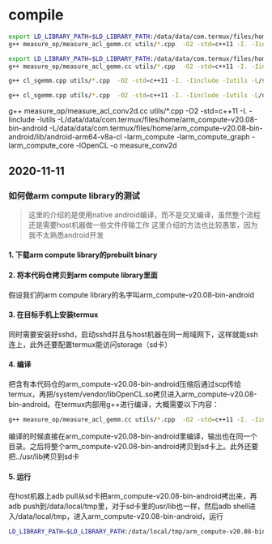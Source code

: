 # compile
```sh
export LD_LIBRARY_PATH=$LD_LIBRARY_PATH:/data/data/com.termux/files/home/arm_compute-v20.08-bin-android/lib/android-arm64-v8a-cl:/system/vendor/lib64/
g++ measure_op/measure_acl_gemm.cc utils/*.cpp  -O2 -std=c++11 -I. -Iinclude -Iutils -L/system/vendor/lib64/ -L/data/data/com.termux/files/home/arm_compute-v20.08-bin-android/lib/android-arm64-v8a-cl -larm_compute -larm_compute_graph -larm_compute_core -lOpenCL -o measure_gemm
```
```sh
export LD_LIBRARY_PATH=$LD_LIBRARY_PATH:/data/data/com.termux/files/home/arm_compute-v20.08-bin-android/lib/android-arm64-v8a-cl:/data/data/com.termux/files/home/arm_compute-v20.08-bin-android
g++ measure_op/measure_acl_gemm.cc utils/*.cpp  -O2 -std=c++11 -I. -Iinclude -Iutils -L/data/data/com.termux/files/home/arm_compute-v20.08-bin-android -L/data/data/com.termux/files/home/arm_compute-v20.08-bin-android/lib/android-arm64-v8a-cl -larm_compute -larm_compute_graph -larm_compute_core -lOpenCL -o measure_gemm
```
```sh
g++ cl_sgemm.cpp utils/*.cpp  -O2 -std=c++11 -I. -Iinclude -Iutils -L/system/vendor/lib64 -L/data/data/com.termux/files/home/arm_compute-v20.08-bin-android/lib/android-arm64-v8a-cl -larm_compute -larm_compute_graph -larm_compute_core -lOpenCL -o cl_sgemm

g++ cl_sgemm.cpp utils/*.cpp  -O2 -std=c++11 -I. -Iinclude -Iutils -L/data/data/com.termux/files/home/arm_compute-v20.08-bin-android -L/data/data/com.termux/files/home/arm_compute-v20.08-bin-android/lib/android-arm64-v8a-cl -larm_compute -larm_compute_graph -larm_compute_core -lOpenCL -o cl_sgemm
```

g++ measure_op/measure_acl_conv2d.cc utils/*.cpp  -O2 -std=c++11 -I. -Iinclude -Iutils -L/data/data/com.termux/files/home/arm_compute-v20.08-bin-android -L/data/data/com.termux/files/home/arm_compute-v20.08-bin-android/lib/android-arm64-v8a-cl -larm_compute -larm_compute_graph -larm_compute_core -lOpenCL -o measure_conv2d


## 2020-11-11
### 如何做arm compute library的测试
>这里的介绍的是使用native android编译，而不是交叉编译，虽然整个流程还是需要host机器做一些文件传输工作
>这里介绍的方法也比较愚笨，因为我不太熟悉android开发
#### 1. 下载arm compute library的prebuilt binary
#### 2. 将本代码仓拷贝到arm compute library里面
假设我们的arm compute library的名字叫arm_compute-v20.08-bin-android
#### 3. 在目标手机上安装termux
同时需要安装好sshd，启动sshd并且与host机器在同一局域网下，这样就能ssh连上，此外还要配置termux能访问storage（sd卡）
#### 4. 编译
把含有本代码仓的arm_compute-v20.08-bin-android压缩后通过scp传给termux，再把/system/vendor/libOpenCL.so拷贝进入arm_compute-v20.08-bin-android。在termux内部用g++进行编译，大概需要以下内容：
```sh
g++ measure_op/measure_acl_gemm.cc utils/*.cpp  -O2 -std=c++11 -I. -Iinclude -Iutils -L/data/data/com.termux/files/home/arm_compute-v20.08-bin-android -L/data/data/com.termux/files/home/arm_compute-v20.08-bin-android/lib/android-arm64-v8a-cl -larm_compute -larm_compute_graph -larm_compute_core -lOpenCL -o measure_gemm
```
编译的时候直接在arm_compute-v20.08-bin-android里编译，输出也在同一个目录。之后将整个arm_compute-v20.08-bin-android拷贝到sd卡上。此外还要把../usr/lib拷贝到sd卡
#### 5. 运行
在host机器上adb pull从sd卡把arm_compute-v20.08-bin-android拷出来，再adb push到/data/local/tmp里，对于sd卡里的usr/lib也一样，然后adb shell进入/data/local/tmp，进入arm_compute-v20.08-bin-android，运行
```sh
LD_LIBRARY_PATH=$LD_LIBRARY_PATH:/data/local/tmp/arm_compute-v20.08-bin-android/lib/android-arm64-v8a-cl:/data/local/tmp/usr/lib ./measure_gemm
```
